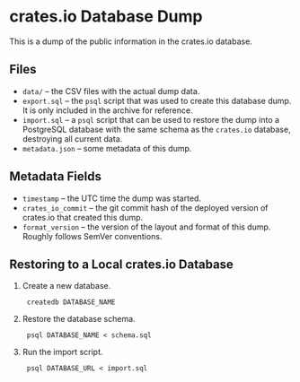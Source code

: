 # crates.io Database Dump

This is a dump of the public information in the crates.io database.

## Files

* `data/` – the CSV files with the actual dump data.
* `export.sql` – the `psql` script that was used to create this database dump. It is only included in the archive for reference.
* `import.sql` – a `psql` script that can be used to restore the dump into a PostgreSQL database with the same schema as the `crates.io` database, destroying all current data.
* `metadata.json` – some metadata of this dump.

## Metadata Fields

* `timestamp` – the UTC time the dump was started.
* `crates_io_commit` – the git commit hash of the deployed version of crates.io that created this dump.
* `format_version` – the version of the layout and format of this dump. Roughly follows SemVer conventions.

## Restoring to a Local crates.io Database

1. Create a new database.

        createdb DATABASE_NAME

2. Restore the database schema.

        psql DATABASE_NAME < schema.sql

3. Run the import script.

        psql DATABASE_URL < import.sql
